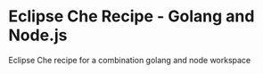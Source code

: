# Eclipse Che Recipe - Golang and Node.js
Eclipse Che recipe for a combination golang and node workspace
